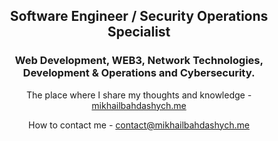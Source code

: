<h2 align="center">
  Software Engineer / Security Operations Specialist
</h2>

<h3 align="center">
  <strong>Web Development</strong>, <strong>WEB3</strong>, <strong>Network Technologies</strong>, <strong>Development & Operations and Cybersecurity</strong>.
</h3>

<div align="center">
  <p>The place where I share my thoughts and knowledge - <a href="https://mikhailbahdashych.me">mikhailbahdashych.me</a></p>
  <p>How to contact me - <a href="mailto:contact@mikhailbahdashych.me">contact@mikhailbahdashych.me</a></p>
</div>
